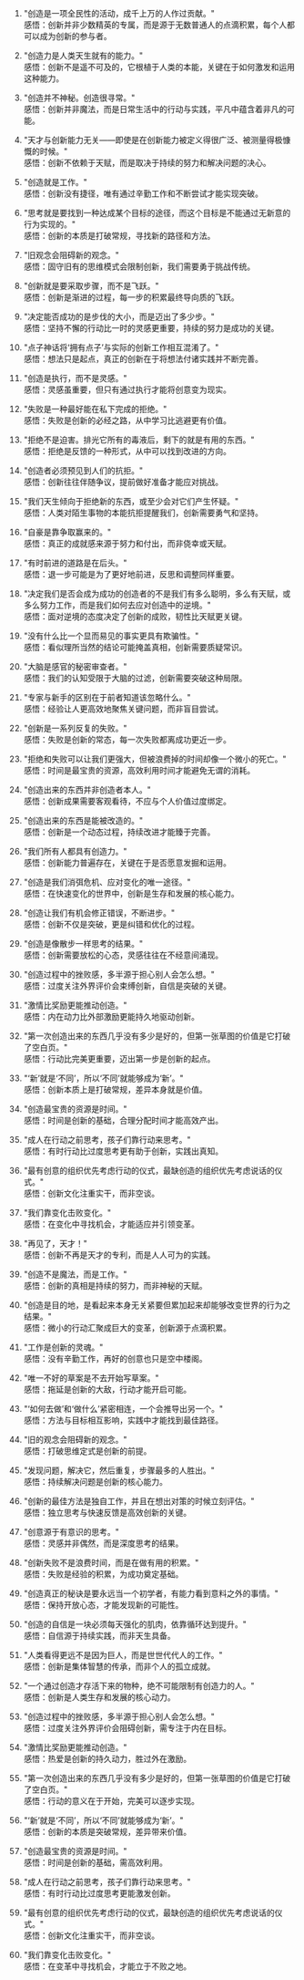 
1. "创造是一项全民性的活动，成千上万的人作过贡献。"  
感悟：创新并非少数精英的专属，而是源于无数普通人的点滴积累，每个人都可以成为创新的参与者。

2. "创造力是人类天生就有的能力。"  
感悟：创新不是遥不可及的，它根植于人类的本能，关键在于如何激发和运用这种能力。

3. "创造并不神秘。创造很寻常。"  
感悟：创新并非魔法，而是日常生活中的行动与实践，平凡中蕴含着非凡的可能。

4. "天才与创新能力无关——即使是在创新能力被定义得很广泛、被测量得极慷慨的时候。"  
感悟：创新不依赖于天赋，而是取决于持续的努力和解决问题的决心。

5. "创造就是工作。"  
感悟：创新没有捷径，唯有通过辛勤工作和不断尝试才能实现突破。

6. "思考就是要找到一种达成某个目标的途径，而这个目标是不能通过无新意的行为实现的。"  
感悟：创新的本质是打破常规，寻找新的路径和方法。

7. "旧观念会阻碍新的观念。"  
感悟：固守旧有的思维模式会限制创新，我们需要勇于挑战传统。

8. "创新就是要采取步骤，而不是飞跃。"  
感悟：创新是渐进的过程，每一步的积累最终导向质的飞跃。

9. "决定能否成功的是步伐的大小，而是迈出了多少步。"  
感悟：坚持不懈的行动比一时的灵感更重要，持续的努力是成功的关键。

10. "点子神话将‘拥有点子’与实际的创新工作相互混淆了。"  
感悟：想法只是起点，真正的创新在于将想法付诸实践并不断完善。

11. "创造是执行，而不是灵感。"  
感悟：灵感虽重要，但只有通过执行才能将创意变为现实。

12. "失败是一种最好能在私下完成的拒绝。"  
感悟：失败是创新的必经之路，从中学习比逃避更有价值。

13. "拒绝不是迫害。排光它所有的毒液后，剩下的就是有用的东西。"  
感悟：拒绝是反馈的一种形式，从中可以找到改进的方向。

14. "创造者必须预见到人们的抗拒。"  
感悟：创新往往伴随争议，提前做好准备才能应对挑战。

15. "我们天生倾向于拒绝新的东西，或至少会对它们产生怀疑。"  
感悟：人类对陌生事物的本能抗拒提醒我们，创新需要勇气和坚持。

16. "自豪是靠争取赢来的。"  
感悟：真正的成就感来源于努力和付出，而非侥幸或天赋。

17. "有时前进的道路是在后头。"  
感悟：退一步可能是为了更好地前进，反思和调整同样重要。

18. "决定我们是否会成为成功的创造者的不是我们有多么聪明，多么有天赋，或多么努力工作，而是我们如何去应对创造中的逆境。"  
感悟：面对逆境的态度决定了创新的成败，韧性比天赋更关键。

19. "没有什么比一个显而易见的事实更具有欺骗性。"  
感悟：看似理所当然的结论可能掩盖真相，创新需要质疑常识。

20. "大脑是感官的秘密审查者。"  
感悟：我们的认知受限于大脑的过滤，创新需要突破这种局限。

21. "专家与新手的区别在于前者知道该忽略什么。"  
感悟：经验让人更高效地聚焦关键问题，而非盲目尝试。

22. "创新是一系列反复的失败。"  
感悟：失败是创新的常态，每一次失败都离成功更近一步。

23. "拒绝和失败可以让我们更强大，但被浪费掉的时间却像一个微小的死亡。"  
感悟：时间是最宝贵的资源，高效利用时间才能避免无谓的消耗。

24. "创造出来的东西并非创造者本人。"  
感悟：创新成果需要客观看待，不应与个人价值过度绑定。

25. "创造出来的东西是能被改造的。"  
感悟：创新是一个动态过程，持续改进才能臻于完善。

26. "我们所有人都具有创造力。"  
感悟：创新能力普遍存在，关键在于是否愿意发掘和运用。

27. "创造是我们消弭危机、应对变化的唯一途径。"  
感悟：在快速变化的世界中，创新是生存和发展的核心能力。

28. "创造让我们有机会修正错误，不断进步。"  
感悟：创新不仅是突破，更是纠错和优化的过程。

29. "创造是像散步一样思考的结果。"  
感悟：创新需要放松的心态，灵感往往在不经意间涌现。

30. "创造过程中的挫败感，多半源于担心别人会怎么想。"  
感悟：过度关注外界评价会束缚创新，自信是突破的关键。

31. "激情比奖励更能推动创造。"  
感悟：内在动力比外部激励更能持久地驱动创新。

32. "第一次创造出来的东西几乎没有多少是好的，但第一张草图的价值是它打破了空白页。"  
感悟：行动比完美更重要，迈出第一步是创新的起点。

33. "‘新’就是‘不同’，所以‘不同’就能够成为‘新’。"  
感悟：创新本质上是打破常规，差异本身就是价值。

34. "创造最宝贵的资源是时间。"  
感悟：时间是创新的基础，合理分配时间才能高效产出。

35. "成人在行动之前思考，孩子们靠行动来思考。"  
感悟：有时行动比过度思考更有助于创新，实践出真知。

36. "最有创意的组织优先考虑行动的仪式，最缺创造的组织优先考虑说话的仪式。"  
感悟：创新文化注重实干，而非空谈。

37. "我们靠变化击败变化。"  
感悟：在变化中寻找机会，才能适应并引领变革。

38. "再见了，天才！"  
感悟：创新不再是天才的专利，而是人人可为的实践。

39. "创造不是魔法，而是工作。"  
感悟：创新的真相是持续的努力，而非神秘的天赋。

40. "创造是目的地，是看起来本身无关紧要但累加起来却能够改变世界的行为之结果。"  
感悟：微小的行动汇聚成巨大的变革，创新源于点滴积累。

41. "工作是创新的灵魂。"  
感悟：没有辛勤工作，再好的创意也只是空中楼阁。

42. "唯一不好的草案是不去开始写草案。"  
感悟：拖延是创新的大敌，行动才能开启可能。

43. "‘如何去做’和‘做什么’紧密相连，一个会推导出另一个。"  
感悟：方法与目标相互影响，实践中才能找到最佳路径。

44. "旧的观念会阻碍新的观念。"  
感悟：打破思维定式是创新的前提。

45. "发现问题，解决它，然后重复，步骤最多的人胜出。"  
感悟：持续解决问题是创新的核心能力。

46. "创新的最佳方法是独自工作，并且在想出对策的时候立刻评估。"  
感悟：独立思考与快速反馈是高效创新的关键。

47. "创意源于有意识的思考。"  
感悟：灵感并非偶然，而是深度思考的结果。

48. "创新失败不是浪费时间，而是在做有用的积累。"  
感悟：失败是经验的积累，为成功奠定基础。

49. "创造真正的秘诀是要永远当一个初学者，有能力看到意料之外的事情。"  
感悟：保持开放心态，才能发现新的可能性。

50. "创造的自信是一块必须每天强化的肌肉，依靠循环达到提升。"  
感悟：自信源于持续实践，而非天生具备。

51. "人类看得更远不是因为巨人，而是世世代代人的工作。"  
感悟：创新是集体智慧的传承，而非个人的孤立成就。

52. "一个通过创造才存活下来的物种，绝不可能限制有创造力的人。"  
感悟：创新是人类生存和发展的核心动力。

53. "创造过程中的挫败感，多半源于担心别人会怎么想。"  
感悟：过度关注外界评价会阻碍创新，需专注于内在目标。

54. "激情比奖励更能推动创造。"  
感悟：热爱是创新的持久动力，胜过外在激励。

55. "第一次创造出来的东西几乎没有多少是好的，但第一张草图的价值是它打破了空白页。"  
感悟：行动的意义在于开始，完美可以逐步实现。

56. "‘新’就是‘不同’，所以‘不同’就能够成为‘新’。"  
感悟：创新的本质是突破常规，差异带来价值。

57. "创造最宝贵的资源是时间。"  
感悟：时间是创新的基础，需高效利用。

58. "成人在行动之前思考，孩子们靠行动来思考。"  
感悟：有时行动比过度思考更能激发创新。

59. "最有创意的组织优先考虑行动的仪式，最缺创造的组织优先考虑说话的仪式。"  
感悟：创新文化注重实干，而非空谈。

60. "我们靠变化击败变化。"  
感悟：在变革中寻找机会，才能立于不败之地。